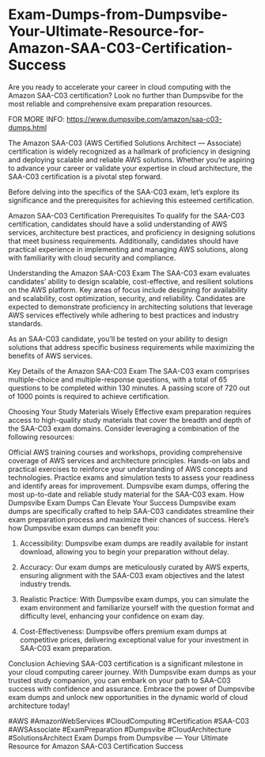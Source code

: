 # Exam-Dumps-from-Dumpsvibe-Your-Ultimate-Resource-for-Amazon-SAA-C03-Certification-Success

Are you ready to accelerate your career in cloud computing with the Amazon SAA-C03 certification? Look no further than Dumpsvibe for the most reliable and comprehensive exam preparation resources.

FOR MORE INFO: https://www.dumpsvibe.com/amazon/saa-c03-dumps.html

The Amazon SAA-C03 (AWS Certified Solutions Architect — Associate) certification is widely recognized as a hallmark of proficiency in designing and deploying scalable and reliable AWS solutions. Whether you’re aspiring to advance your career or validate your expertise in cloud architecture, the SAA-C03 certification is a pivotal step forward.

Before delving into the specifics of the SAA-C03 exam, let’s explore its significance and the prerequisites for achieving this esteemed certification.

Amazon SAA-C03 Certification Prerequisites To qualify for the SAA-C03 certification, candidates should have a solid understanding of AWS services, architecture best practices, and proficiency in designing solutions that meet business requirements. Additionally, candidates should have practical experience in implementing and managing AWS solutions, along with familiarity with cloud security and compliance.

Understanding the Amazon SAA-C03 Exam The SAA-C03 exam evaluates candidates’ ability to design scalable, cost-effective, and resilient solutions on the AWS platform. Key areas of focus include designing for availability and scalability, cost optimization, security, and reliability. Candidates are expected to demonstrate proficiency in architecting solutions that leverage AWS services effectively while adhering to best practices and industry standards.

As an SAA-C03 candidate, you’ll be tested on your ability to design solutions that address specific business requirements while maximizing the benefits of AWS services.

Key Details of the Amazon SAA-C03 Exam The SAA-C03 exam comprises multiple-choice and multiple-response questions, with a total of 65 questions to be completed within 130 minutes. A passing score of 720 out of 1000 points is required to achieve certification.

Choosing Your Study Materials Wisely Effective exam preparation requires access to high-quality study materials that cover the breadth and depth of the SAA-C03 exam domains. Consider leveraging a combination of the following resources:

Official AWS training courses and workshops, providing comprehensive coverage of AWS services and architecture principles.
Hands-on labs and practical exercises to reinforce your understanding of AWS concepts and technologies.
Practice exams and simulation tests to assess your readiness and identify areas for improvement.
Dumpsvibe exam dumps, offering the most up-to-date and reliable study material for the SAA-C03 exam.
How Dumpsvibe Exam Dumps Can Elevate Your Success Dumpsvibe exam dumps are specifically crafted to help SAA-C03 candidates streamline their exam preparation process and maximize their chances of success. Here’s how Dumpsvibe exam dumps can benefit you:

1. Accessibility: Dumpsvibe exam dumps are readily available for instant download, allowing you to begin your preparation without delay.

2. Accuracy: Our exam dumps are meticulously curated by AWS experts, ensuring alignment with the SAA-C03 exam objectives and the latest industry trends.

3. Realistic Practice: With Dumpsvibe exam dumps, you can simulate the exam environment and familiarize yourself with the question format and difficulty level, enhancing your confidence on exam day.

4. Cost-Effectiveness: Dumpsvibe offers premium exam dumps at competitive prices, delivering exceptional value for your investment in SAA-C03 exam preparation.

Conclusion Achieving SAA-C03 certification is a significant milestone in your cloud computing career journey. With Dumpsvibe exam dumps as your trusted study companion, you can embark on your path to SAA-C03 success with confidence and assurance. Embrace the power of Dumpsvibe exam dumps and unlock new opportunities in the dynamic world of cloud architecture today!

#AWS
#AmazonWebServices
#CloudComputing
#Certification
#SAA-C03
#AWSAssociate
#ExamPreparation
#Dumpsvibe
#CloudArchitecture
#SolutionsArchitect
Exam Dumps from Dumpsvibe — Your Ultimate Resource for Amazon SAA-C03 Certification Success
